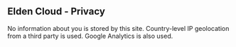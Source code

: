 ## Elden Cloud - Privacy
No information about you is stored by this site. Country-level IP geolocation
from a third party is used. Google Analytics is also used.
